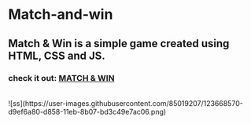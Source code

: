 # Match-and-win
## Match & Win is a simple game created using HTML, CSS and JS.
### check it out: [MATCH & WIN](https://ritugupta02.github.io/Match-and-win/)
<br>
![ss](https://user-images.githubusercontent.com/85019207/123668570-d9ef6a80-d858-11eb-8b07-bd3c49e7ac06.png)
